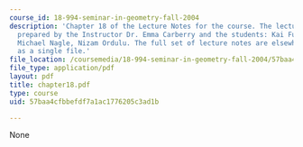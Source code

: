 ```yaml
---
course_id: 18-994-seminar-in-geometry-fall-2004
description: 'Chapter 18 of the Lecture Notes for the course. The lecture notes were
  prepared by the Instructor Dr. Emma Carberry and the students: Kai Fung, David Glasser,
  Michael Nagle, Nizam Ordulu. The full set of lecture notes are elsewhere available
  as a single file.'
file_location: /coursemedia/18-994-seminar-in-geometry-fall-2004/57baa4cfbbefdf7a1ac1776205c3ad1b_chapter18.pdf
file_type: application/pdf
layout: pdf
title: chapter18.pdf
type: course
uid: 57baa4cfbbefdf7a1ac1776205c3ad1b

---
```

None